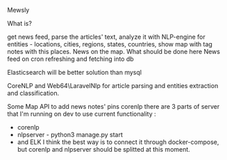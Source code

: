 Mewsly

What is?

get news feed, parse the articles' text, analyze it with NLP-engine for entities - locations, cities, regions, states, countries, show map with tag notes with this places. 
News on the map.
What should be done here
News feed on cron refreshing and fetching into db

Elasticsearch will be better solution than mysql

CoreNLP and Web64\LaravelNlp for article parsing and entities extraction and classification.

Some Map API to add news notes' pins corenlp
there are 3 parts of server that I'm running on dev to use current functionality :
- corenlp
- nlpserver - python3 manage.py start
- and ELK
I think the best way is to connect it through docker-compose, but corenlp and nlpserver should be splitted at this moment. 
